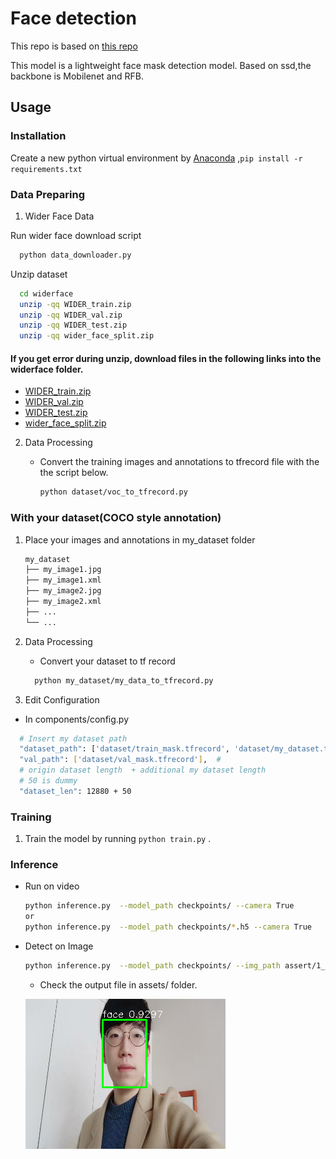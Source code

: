 # Face detection

This repo is based on [this repo](https://github.com/PureHing/face-mask-detection-tf2)

This model is a lightweight face mask detection model. Based on ssd,the backbone is Mobilenet and RFB.
 

<!-- ## Key Features

- [x] Tensorflow 2.1
- [x] Trainging and Inference
- [x] Precision with mAP
- [x] Eager mode training with `tf.GradientTape`
- [x] Network function with `tf.keras`
- [x] Dataset prepocessing with `tf.data.TFRecordDataset` -->

<!-- ```bash
├── assets
│   ├── 1_Handshaking_Handshaking_1_71.jpg
│   ├── out_1_Handshaking_Handshaking_1_71.jpg
│   ├── out_test_00002330.jpg
│   └── test_00002330.jpg
├── checkpoints
│   └── weights_epoch_120.h5
├── components
│   ├── config.py
│   ├── __init__.py
│   ├── kmeans.py
│   ├── prior_box.py
│   └── utils.py
├── dataset
│   ├── check_dataset.py
│   ├── tf_dataset_preprocess.py
│   ├── train_mask.tfrecord
│   ├── trainval_mask.tfrecord
│   ├── val_mask.tfrecord
│   ├── voc_to_tfrecord.py
├── inference.py
├── logs
│   └── train
├── mAP
│   ├── compute_mAP.py
│   ├── detection-results
│   ├── detect.py
│   ├── ground-truth
│   ├── __init__.py
│   ├── map-results
│   └── README.md
├── Maskdata
│   ├── Annotations
│   ├── ImageSets
│        └── Main
│   │       ├── train.txt
│   │       ├── trainval.txt
│   │       └── val.txt
│   └── JPEGImages
├── network
│   ├── __init__.py
│   ├── losses.py
│   ├── model.py
│   ├── net.py
│   ├── network.py
├── README.md
└── train.py
└── requirements.txt
``` -->

## Usage

### Installation

Create a new python virtual environment by [Anaconda](https://www.anaconda.com/) ,`pip install -r requirements.txt`

### Data Preparing

1. Wider Face Data

  Run wider face download script
  ```bash
    python data_downloader.py
  ```

  Unzip dataset
  ```bash
    cd widerface
    unzip -qq WIDER_train.zip
    unzip -qq WIDER_val.zip
    unzip -qq WIDER_test.zip
    unzip -qq wider_face_split.zip
  ```
  #### If you get error during unzip, download files in the following links into the widerface folder.
  * [WIDER_train.zip](https://drive.google.com/file/d/0B6eKvaijfFUDQUUwd21EckhUbWs/view)
  * [WIDER_val.zip](https://drive.google.com/file/d/0B6eKvaijfFUDd3dIRmpvSk8tLUk/view)
  * [WIDER_test.zip](https://drive.google.com/file/d/0B6eKvaijfFUDbW4tdGpaYjgzZkU/view)
  * [wider_face_split.zip](http://mmlab.ie.cuhk.edu.hk/projects/WIDERFace/support/bbx_annotation/wider_face_split.zip)

2. Data Processing

   + Convert the training images and annotations to tfrecord file with the the script below.

     ```bash
     python dataset/voc_to_tfrecord.py
     ```

### With your dataset(COCO style annotation)

1. Place your images and annotations in my_dataset folder
    ```bash
    my_dataset
    ├── my_image1.jpg
    ├── my_image1.xml
    ├── my_image2.jpg
    ├── my_image2.xml
    ├── ...
    └── ...
    ```

2. Data Processing
   + Convert your dataset to tf record
   ```bash
     python my_dataset/my_data_to_tfrecord.py
   ```

3. Edit Configuration

  + In components/config.py

  ```bash
    # Insert my dataset path
    "dataset_path": ['dataset/train_mask.tfrecord', 'dataset/my_dataset.tfrecord'],
    "val_path": ['dataset/val_mask.tfrecord'],  #
    # origin dataset length  + additional my dataset length
    # 50 is dummy
    "dataset_len": 12880 + 50
   ```

### Training

1. Train the model by running `python train.py` .

### Inference

+ Run on video

  ```bash
  python inference.py  --model_path checkpoints/ --camera True
  or
  python inference.py  --model_path checkpoints/*.h5 --camera True
  ```

+ Detect on Image

  ```bash
  python inference.py  --model_path checkpoints/ --img_path assert/1_Handshaking_Handshaking_1_71.jpg
  ```
  * Check the output file in assets/ folder.

  ![example](assets/out_sc.png)
